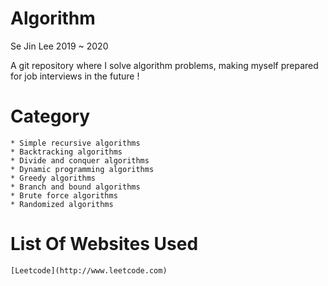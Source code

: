 # Algorithm
Se Jin Lee  2019 ~ 2020 


A git repository where I solve algorithm problems, making myself prepared for job interviews in the future ! 

Category
====
```
* Simple recursive algorithms
* Backtracking algorithms
* Divide and conquer algorithms
* Dynamic programming algorithms
* Greedy algorithms
* Branch and bound algorithms
* Brute force algorithms
* Randomized algorithms
```
List Of Websites Used
=====
```
[Leetcode](http://www.leetcode.com)

```
